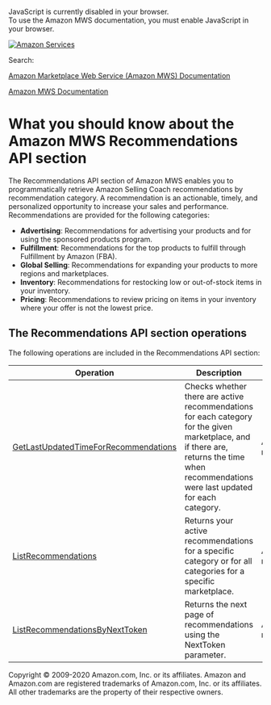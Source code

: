 <div id="MWSDX_noscript">

JavaScript is currently disabled in your browser.  
To use the Amazon MWS documentation, you must enable JavaScript in your
browser.

</div>

<div id="MWSDX_divtop">

[![Amazon
Services](https://images-na.ssl-images-amazon.com/images/G/08/mwsportal/fr_FR/amazonservices.gif "Amazon Services")](http://services.amazon.fr)

<div id="MWSDX_search">

<span id="MWSDX_searchlbl">Search:</span>

</div>

  
<span id="MWSDX_titlebar">[Amazon Marketplace Web Service (Amazon MWS)
Documentation](https://developer.amazonservices.fr/gp/mws/docs.html)</span>

</div>

<div id="MWSDX_divbottom">

<div id="MWSDX_divleft">

<div id="MWSDX_toc">

</div>

</div>

<div id="MWSDX_divright">

<div id="MWSDX_content">

<span id="MWSDX_breadcrumbs">[Amazon MWS
Documentation](https://developer.amazonservices.fr/gp/mws/docs.html)</span>

<div id="Recommendations_Overview" class="nested0">

# What you should know about the Amazon MWS Recommendations API section

<div class="body">

The <span class="ph">Recommendations API section</span> of <span
class="ph">Amazon MWS</span> enables you to programmatically retrieve
Amazon Selling Coach recommendations by recommendation category. A
recommendation is an actionable, timely, and personalized opportunity to
increase your sales and performance. Recommendations are provided for
the following categories:

-   **Advertising**: Recommendations for advertising your products and
    for using the sponsored products program.
-   **Fulfillment**: Recommendations for the top products to fulfill
    through Fulfillment by Amazon (FBA).
-   **Global Selling**: Recommendations for expanding your products to
    more regions and marketplaces.
-   **Inventory**: Recommendations for restocking low or out-of-stock
    items in your inventory.
-   **Pricing**: Recommendations to review pricing on items in your
    inventory where your offer is not the lowest price.

<div id="Recommendations_Overview__RecommendationsOperations"
class="section">

## The <span class="ph">Recommendations API section</span> operations

The following operations are included in the <span
class="ph">Recommendations API section</span>:

<div class="tablenoborder">

| Operation                                                                                                                                                                                                                                                                                                                   | Description                                                                                                                                                                                                       | Availability                              |
|-----------------------------------------------------------------------------------------------------------------------------------------------------------------------------------------------------------------------------------------------------------------------------------------------------------------------------|-------------------------------------------------------------------------------------------------------------------------------------------------------------------------------------------------------------------|-------------------------------------------|
| <a href="Recommendations_GetLastUpdatedTimeForRecommendations.md" class="xref" title="Checks whether there are active recommendations for each category for the given marketplace, and if there are, returns the time when recommendations were last updated for each category.">GetLastUpdatedTimeForRecommendations</a> | <span class="ph">Checks whether there are active recommendations for each category for the given marketplace, and if there are, returns the time when recommendations were last updated for each category.</span> | <span class="ph">All marketplaces.</span> |
| <a href="Recommendations_ListRecommendations.md" class="xref" title="Returns your active recommendations for a specific category or for all categories for a specific marketplace.">ListRecommendations</a>                                                                                                               | <span class="ph">Returns your active recommendations for a specific category or for all categories for a specific marketplace.</span>                                                                             | <span class="ph">All marketplaces.</span> |
| <a href="Recommendations_ListRecommendationsByNextToken.md" class="xref" title="Returns the next page of recommendations using the NextToken parameter.">ListRecommendationsByNextToken</a>                                                                                                                               | <span class="ph">Returns the next page of recommendations using the <span class="keyword parmname">NextToken</span> parameter.</span>                                                                             | <span class="ph">All marketplaces.</span> |

</div>

</div>

</div>

</div>

<div id="MWSDX_footer">

Copyright © 2009-2020 Amazon.com, Inc. or its affiliates. Amazon and
Amazon.com are registered trademarks of Amazon.com, Inc. or its
affiliates. All other trademarks are the property of their respective
owners.

</div>

</div>

</div>

<div style="clear: both;">

</div>

</div>
